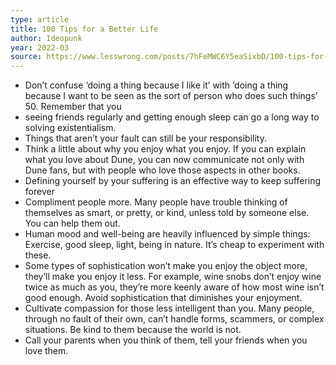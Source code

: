 ```yaml
---
type: article
title: 100 Tips for a Better Life
author: Ideopunk
year: 2022-03
source: https://www.lesswrong.com/posts/7hFeMWC6Y5eaSixbD/100-tips-for-a-better-life
---
```


- Don’t confuse ‘doing a thing because I like it’ with ‘doing a thing because I want to be seen as the sort of person who does such things’ 50. Remember that you
- seeing friends regularly and getting enough sleep can go a long way to solving existentialism.
- Things that aren’t your fault can still be your responsibility.
- Think a little about why you enjoy what you enjoy. If you can explain what you love about Dune, you can now communicate not only with Dune fans, but with people who love those aspects in other books.
- Defining yourself by your suffering is an effective way to keep suffering forever
- Compliment people more. Many people have trouble thinking of themselves as smart, or pretty, or kind, unless told by someone else. You can help them out.
- Human mood and well-being are heavily influenced by simple things: Exercise, good sleep, light, being in nature. It’s cheap to experiment with these.
- Some types of sophistication won’t make you enjoy the object more, they’ll make you enjoy it less. For example, wine snobs don’t enjoy wine twice as much as you, they’re more keenly aware of how most wine isn’t good enough. Avoid sophistication that diminishes your enjoyment.
- Cultivate compassion for those less intelligent than you. Many people, through no fault of their own, can’t handle forms, scammers, or complex situations. Be kind to them because the world is not.
- Call your parents when you think of them, tell your friends when you love them.
